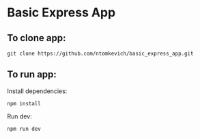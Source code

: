 # Basic Express App

## To clone app:
`
git clone https://github.com/ntomkevich/basic_express_app.git
`

## To run app:
Install dependencies:

`
npm install
`

Run dev:

`
npm run dev
`